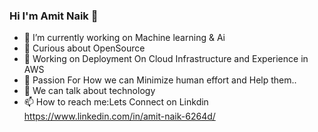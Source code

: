 ### Hi I'm Amit Naik 👋


- 🔭 I’m currently working on Machine learning & Ai
- 🌱 Curious about OpenSource 
- 👯 Working on Deployment On Cloud Infrastructure and Experience in AWS 
- 🤔 Passion For How we can Minimize human effort and Help them..
- 💬 We can talk about technology 
- 📫 How to reach me:Lets Connect on Linkdin https://www.linkedin.com/in/amit-naik-6264d/ 


<!-- -->
